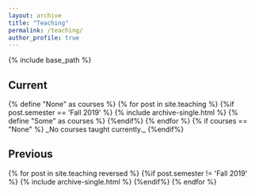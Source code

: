 ```yaml
---
layout: archive
title: "Teaching"
permalink: /teaching/
author_profile: true
---
```


{% include base_path %}


<h2 class="archive__subtitle" itemprop="headline"> Current </h2>
{% define "None" as courses %}
{% for post in site.teaching %}
	{%if post.semester == 'Fall 2019' %}
		{% include archive-single.html %}
		{% define "Some" as courses %}
	{%endif%}
{% endfor %}
{% if courses == "None" %}
_No courses taught currently._
{%endif%}


<h2 class="archive__subtitle" itemprop="headline"> Previous </h2>
{% for post in site.teaching reversed %}
	{%if post.semester != 'Fall 2019' %}
		{% include archive-single.html %}
	{%endif%}
{% endfor %}
